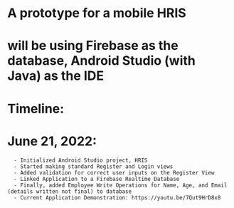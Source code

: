 # A prototype for a mobile HRIS
# will be using Firebase as the database, Android Studio (with Java) as the IDE


# Timeline:
# June 21, 2022: 
      - Initialized Android Studio project, HRIS
      - Started making standard Register and Login views 
      - Added validation for correct user inputs on the Register View
      - Linked Application to a Firebase Realtime Database
      - Finally, added Employee Write Operations for Name, Age, and Email (details written not final) to database
      - Current Application Demonstration: https://youtu.be/7Qut9HrD8x8  
  
